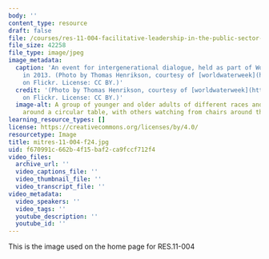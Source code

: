 ```yaml
---
body: ''
content_type: resource
draft: false
file: /courses/res-11-004-facilitative-leadership-in-the-public-sector-fall-2024/mitres-11-004-f24.jpg
file_size: 42258
file_type: image/jpeg
image_metadata:
  caption: 'An event for intergenerational dialogue, held as part of World Water Week
    in 2013. (Photo by Thomas Henrikson, courtesy of [worldwaterweek](https://www.flickr.com/photos/53569401@N04/9678933084)
    on Flickr. License: CC BY.)'
  credit: '(Photo by Thomas Henrikson, courtesy of [worldwaterweek](https://www.flickr.com/photos/53569401@N04/9678933084)
    on Flickr. License: CC BY.)'
  image-alt: A group of younger and older adults of different races and genders, sitting
    around a circular table, with others watching from chairs around the periphery.
learning_resource_types: []
license: https://creativecommons.org/licenses/by/4.0/
resourcetype: Image
title: mitres-11-004-f24.jpg
uid: f670991c-662b-4f15-baf2-ca9fccf712f4
video_files:
  archive_url: ''
  video_captions_file: ''
  video_thumbnail_file: ''
  video_transcript_file: ''
video_metadata:
  video_speakers: ''
  video_tags: ''
  youtube_description: ''
  youtube_id: ''
---
```

This is the image used on the home page for RES.11-004